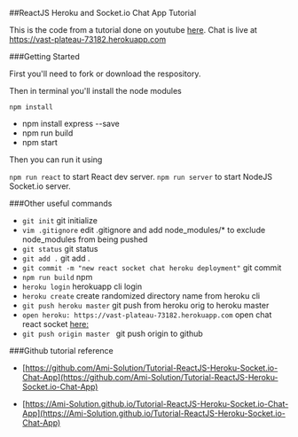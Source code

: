 ##ReactJS Heroku and Socket.io Chat App Tutorial


This is the code from a tutorial done on youtube [here](https://www.youtube.com/playlist?list=PLfUtdEcvGHFHdOYFXj4cY6ZIFkSp6MOuY).
Chat is live at https://vast-plateau-73182.herokuapp.com

###Getting Started

First you'll need to fork or download the respository.

Then in terminal you'll install the node modules

``` npm install ```
- npm install express --save 
- npm run build
- npm start

Then you can run it using 

``` npm run react ``` to start React dev server.
``` npm run server ``` to start NodeJS Socket.io server.

###Other useful commands

* ``` git init ``` git initialize
* ``` vim .gitignore ``` edit .gitignore and add node_modules/* to exclude node_modules from being pushed
* ``` git status ``` git status
* ``` git add . ``` git add .
* ``` git commit -m "new react socket chat heroku deployment" ``` git commit
* ``` npm run build ``` npm 
* ``` heroku login ``` herokuapp cli login
* ``` heroku create ``` create randomized directory name from heroku cli
* ``` git push heroku master ``` git push from heroku orig to heroku master
* ``` open heroku: https://vast-plateau-73182.herokuapp.com ``` open chat react socket [here:](https://vast-plateau-73182.herokuapp.com) 
* ``` git push origin master  ``` git push origin to github

###Github tutorial reference

- [https://github.com/Ami-Solution/Tutorial-ReactJS-Heroku-Socket.io-Chat-App](https://github.com/Ami-Solution/Tutorial-ReactJS-Heroku-Socket.io-Chat-App)

- [https://Ami-Solution.github.io/Tutorial-ReactJS-Heroku-Socket.io-Chat-App](https://Ami-Solution.github.io/Tutorial-ReactJS-Heroku-Socket.io-Chat-App)


